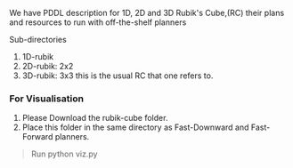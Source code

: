 We have PDDL description for 1D, 2D and 3D Rubik's Cube,(RC) their plans and resources
to run with off-the-shelf planners 

Sub-directories
1. 1D-rubik
2. 2D-rubik: 2x2
3. 3D-rubik: 3x3 this is the usual RC that one refers to.

### For Visualisation 

1. Please Download the rubik-cube folder.
2. Place this folder in the same directory as Fast-Downward and Fast-Forward planners.
> Run python viz.py
